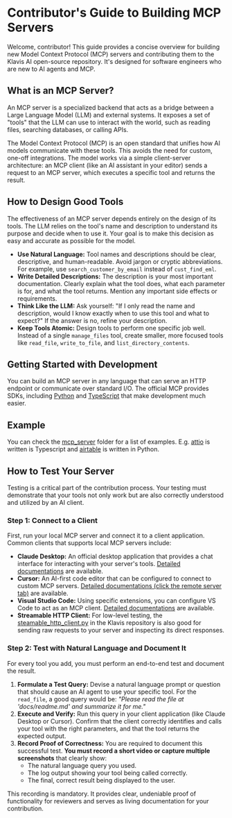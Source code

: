 # Contributor's Guide to Building MCP Servers

Welcome, contributor! This guide provides a concise overview for building new Model Context Protocol (MCP) servers and contributing them to the Klavis AI open-source repository. It's designed for software engineers who are new to AI agents and MCP.

## What is an MCP Server?

An MCP server is a specialized backend that acts as a bridge between a Large Language Model (LLM) and external systems. It exposes a set of "tools" that the LLM can use to interact with the world, such as reading files, searching databases, or calling APIs.

The Model Context Protocol (MCP) is an open standard that unifies how AI models communicate with these tools. This avoids the need for custom, one-off integrations. The model works via a simple client-server architecture: an MCP client (like an AI assistant in your editor) sends a request to an MCP server, which executes a specific tool and returns the result.

## How to Design Good Tools

The effectiveness of an MCP server depends entirely on the design of its tools. The LLM relies on the tool's name and description to understand its purpose and decide when to use it. Your goal is to make this decision as easy and accurate as possible for the model.

*   **Use Natural Language:** Tool names and descriptions should be clear, descriptive, and human-readable. Avoid jargon or cryptic abbreviations. For example, use `search_customer_by_email` instead of `cust_find_eml`.
*   **Write Detailed Descriptions:** The description is your most important documentation. Clearly explain what the tool does, what each parameter is for, and what the tool returns. Mention any important side effects or requirements.
*   **Think Like the LLM:** Ask yourself: "If I only read the name and description, would I know exactly when to use this tool and what to expect?" If the answer is no, refine your description.
*   **Keep Tools Atomic:** Design tools to perform one specific job well. Instead of a single `manage_files` tool, create smaller, more focused tools like `read_file`, `write_to_file`, and `list_directory_contents`.

## Getting Started with Development

You can build an MCP server in any language that can serve an HTTP endpoint or communicate over standard I/O. The official MCP provides SDKs, including [Python](https://github.com/modelcontextprotocol/python-sdk) and [TypeScript](https://github.com/modelcontextprotocol/typescript-sdk) that make development much easier.

## Example

You can check the [mcp_server](/mcp_servers/) folder for a list of examples. E.g. [attio](/mcp_servers/attio/) is written is Typescript and [airtable](/mcp_servers/airtable/) is written in Python.

## How to Test Your Server

Testing is a critical part of the contribution process. Your testing must demonstrate that your tools not only work but are also correctly understood and utilized by an AI client.

### Step 1: Connect to a Client

First, run your local MCP server and connect it to a client application. Common clients that supports local MCP servers include:

*   **Claude Desktop:** An official desktop application that provides a chat interface for interacting with your server's tools. [Detailed documentations](https://support.anthropic.com/en/articles/10949351-getting-started-with-local-mcp-servers-on-claude-desktop) are available.
*   **Cursor:** An AI-first code editor that can be configured to connect to custom MCP servers. [Detailed documentations (click the remote server tab)](https://docs.cursor.com/en/context/mcp#using-mcp-json) are available.
*   **Visual Studio Code:** Using specific extensions, you can configure VS Code to act as an MCP client. [Detailed documentations](https://code.visualstudio.com/docs/copilot/chat/mcp-servers#_add-an-mcp-server) are available.
*   **Streamable HTTP Client:** For low-level testing, the [steamable_http_client.py](/mcp-clients/src/mcp_clients/streamable_http_client.py) in the Klavis repository is also good for sending raw requests to your server and inspecting its direct responses.

### Step 2: Test with Natural Language and Document It

For every tool you add, you must perform an end-to-end test and document the result.

1.  **Formulate a Test Query:** Devise a natural language prompt or question that should cause an AI agent to use your specific tool. For the `read_file`, a good query would be: *"Please read the file at 'docs/readme.md' and summarize it for me."*
2.  **Execute and Verify:** Run this query in your client application (like Claude Desktop or Cursor). Confirm that the client correctly identifies and calls your tool with the right parameters, and that the tool returns the expected output.
3.  **Record Proof of Correctness:** You are required to document this successful test. **You must record a short video or capture multiple screenshots** that clearly show:
    *   The natural language query you used.
    *   The log output showing your tool being called correctly.
    *   The final, correct result being displayed to the user.

This recording is mandatory. It provides clear, undeniable proof of functionality for reviewers and serves as living documentation for your contribution.